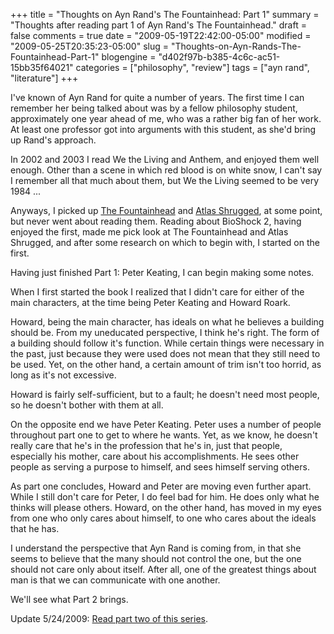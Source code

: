 +++
title = "Thoughts on Ayn Rand's The Fountainhead: Part 1"
summary = "Thoughts after reading part 1 of Ayn Rand's The Fountainhead."
draft = false
comments = true
date = "2009-05-19T22:42:00-05:00"
modified = "2009-05-25T20:35:23-05:00"
slug = "Thoughts-on-Ayn-Rands-The-Fountainhead-Part-1"
blogengine = "d402f97b-b385-4c6c-ac51-15bb35f64021"
categories = ["philosophy", "review"]
tags = ["ayn rand", "literature"]
+++

<p>I've known of Ayn Rand for quite a number of years. The first time I can remember her being talked about was by a fellow philosophy student, approximately one year ahead of me, who was a rather big fan of her work. At least one professor got into arguments with this student, as she'd&nbsp;bring up&nbsp;Rand's approach.</p>
<p>In 2002 and 2003 I read We the Living and Anthem, and enjoyed them well enough. Other than a scene in which red blood is on white snow, I can't say I remember all that much about them, but We the Living seemed to be very 1984 ...</p>
<p>Anyways, I picked up <a href="http://www.amazon.com/gp/product/0452273331?tag=strivinglifen-20">The Fountainhead</a> and <a href="http://www.amazon.com/gp/product/0452011876?tag=strivinglifen-20">Atlas Shrugged</a>, at some point, but never went about reading them. Reading about BioShock 2, having enjoyed the first, made me pick look at The Fountainhead and Atlas Shrugged, and after some research on which to begin with, I started on the first.</p>
<p>Having just finished Part 1: Peter Keating, I can begin making some notes.</p>
<p>When I first started the book I realized that I didn't care for either of the main characters, at the time being Peter Keating and Howard Roark.</p>
<p>Howard, being the main character, has ideals on what he believes a building should be.&nbsp;From my uneducated perspective, I think he's right. The form of a building should follow it's function. While certain things were necessary in the past, just because they were used does not mean that they still need to be used. Yet, on the other hand, a certain amount of trim isn't too horrid, as long as it's not excessive.</p>
<p>Howard is fairly self-sufficient, but to a fault; he doesn't need most people, so he doesn't bother with them at all.</p>
<p>On the opposite end we have Peter Keating. Peter uses a number of people throughout part one to get to where he wants. Yet, as we know, he doesn't really care that he's in the profession that he's in, just that people, especially his mother, care about his accomplishments. He sees other people as serving a purpose to himself, and sees himself serving others.</p>
<p>As part one concludes, Howard and Peter are moving even further apart. While I still don't care for Peter, I do feel bad for him. He does only what he thinks will please others. Howard, on the other hand, has moved in my eyes from one who only cares about himself, to one who cares about the ideals that he has.</p>
<p>I understand the perspective that Ayn Rand is coming from, in that she seems to believe that the many should not control the one, but the one should not care only about itself. After all, one of the greatest things about man is that we can communicate with one another.</p>
<p>We'll see what Part&nbsp;2 brings.</p>
<p>Update 5/24/2009: <a href="http://strivinglife.com/words/post/Thoughts-on-Ayn-Rands-The-Fountainhead-Part-2.aspx">Read part two of this series</a>.</p>
